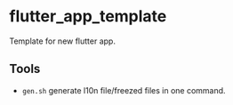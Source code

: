 # flutter_app_template

Template for new flutter app.

## Tools

- `gen.sh` generate l10n file/freezed files in one command.